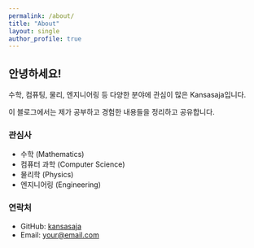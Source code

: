 ```yaml
---
permalink: /about/
title: "About"
layout: single
author_profile: true
---
```


## 안녕하세요!

수학, 컴퓨팅, 물리, 엔지니어링 등 다양한 분야에 관심이 많은 Kansasaja입니다.

이 블로그에서는 제가 공부하고 경험한 내용들을 정리하고 공유합니다.

### 관심사
- 수학 (Mathematics)
- 컴퓨터 과학 (Computer Science)
- 물리학 (Physics)
- 엔지니어링 (Engineering)

### 연락처
- GitHub: [kansasaja](https://github.com/kansasaja)
- Email: your@email.com 